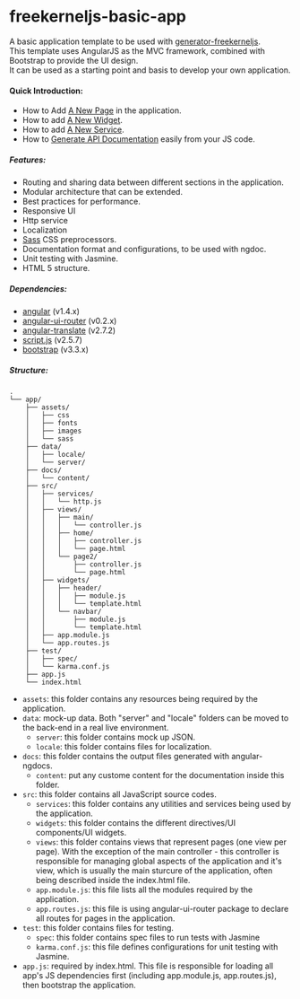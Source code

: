 # freekerneljs-basic-app

A basic application template to be used with [generator-freekerneljs](https://github.com/FreeKernelJS/generator-freekerneljs).  
This template uses AngularJS as the MVC framework, combined with Bootstrap to provide the UI design.  
It can be used as a starting point and basis to develop your own application.

#### Quick Introduction:
* How to Add [A New Page]() in the application.
* How to add [A New Widget]().
* How to add [A New Service]().
* How to [Generate API Documentation](https://github.com/FreeKernelJS/generator-freekerneljs/wiki/grunt-tasks#docs) easily from your JS code.

##### Features:
- Routing and sharing data between different sections in the application.
- Modular architecture that can be extended.
- Best practices for performance.
- Responsive UI
- Http service
- Localization
- <a href="http://sass-lang.com/">Sass</a> CSS preprocessors.
- Documentation format and configurations, to be used with ngdoc.
- Unit testing with Jasmine.
- HTML 5 structure.



##### Dependencies:
- <a href="https://angularjs.org/">angular</a> (v1.4.x)
- <a href="https://github.com/angular-ui/ui-router">angular-ui-router</a> (v0.2.x)
- <a href="https://github.com/angular-translate/angular-translate">angular-translate</a> (v2.7.2)
- <a href="https://github.com/ded/script.js/">script.js</a> (v2.5.7)
- <a href="http://getbootstrap.com/">bootstrap</a> (v3.3.x)
 


##### Structure:

```
.
└── app/
    ├── assets/
    │   ├── css
    │   ├── fonts
    │   ├── images
    │   └── sass
    ├── data/
    │   ├── locale/
    │   └── server/
    ├── docs/
    │   └── content/    
    ├── src/
    │   ├── services/
    │   │   └── http.js
    │   ├── views/
    │   │   ├── main/
    │   │   │   └── controller.js
    │   │   ├── home/
    │   │   │   ├── controller.js
    │   │   │   └── page.html
    │   │   └── page2/
    │   │       ├── controller.js
    │   │       └── page.html    
    │   ├── widgets/
    │   │   ├── header/
    │   │   │   ├── module.js
    │   │   │   └── template.html
    │   │   └── navbar/
    │   │       ├── module.js
    │   │       └── template.html
    │   ├── app.module.js
    │   └── app.routes.js
    ├── test/
    │   ├── spec/
    │   └── karma.conf.js
    ├── app.js
    └── index.html
```
- `assets`:  this folder contains any resources being required by the application.
- `data`: mock-up data. Both "server" and "locale" folders can be moved to the back-end in a real live environment.
  * `server`: this folder contains mock up JSON.
  * `locale`: this folder contains files for localization.
- `docs`: this folder contains the output files generated with angular-ngdocs.
  * `content`: put any custome content for the documentation inside this folder.
- `src`: this folder contains all JavaScript source codes.
  * `services`: this folder contains any utilities and services being used by the application.
  * `widgets`: this folder contains the different directives/UI components/UI widgets.
  * `views`: this folder contains views that represent pages (one view per page). With the exception of the main controller - this controller is responsible for managing global aspects of the application and it's view, which is usually the main sturcure of the application, often being described inside the index.html file.
  * `app.module.js`: this file lists all the modules required by the application.
  * `app.routes.js`: this file is using angular-ui-router package to declare all routes for pages in the application.
- `test`: this folder contains files for testing.
  * `spec`: this folder contains spec files to run tests with Jasmine
  * `karma.conf.js`: this file defines configurations for unit testing with Jasmine.
- `app.js`: required by index.html. This file is responsible for loading all app's JS dependencies first (including app.module.js, app.routes.js), then bootstrap the application.
